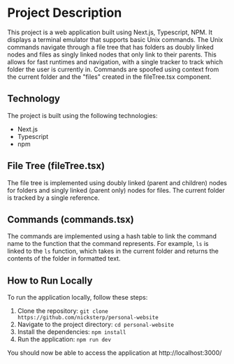 # Project Description

This project is a web application built using Next.js, Typescript, NPM. It displays a terminal emulator that supports basic Unix commands. The Unix commands navigate through a file tree that has folders as doubly linked nodes and files as singly linked nodes that only link to their parents. This allows for fast runtimes and navigation, with a single tracker to track which folder the user is currently in. Commands are spoofed using context from the current folder and the "files" created in the fileTree.tsx component.

## Technology

The project is built using the following technologies:

- Next.js
- Typescript
- npm

## File Tree (fileTree.tsx)

The file tree is implemented using doubly linked (parent and children) nodes for folders and singly linked (parent only) nodes for files. The current folder is tracked by a single reference.

## Commands (commands.tsx)

The commands are implemented using a hash table to link the command name to the function that the command represents. For example, `ls` is linked to the `ls` function, which takes in the current folder and returns the contents of the folder in formatted text.

## How to Run Locally

To run the application locally, follow these steps:

1. Clone the repository: `git clone https://github.com/nicksterp/personal-website`
2. Navigate to the project directory: `cd personal-website`
3. Install the dependencies: `npm install`
4. Run the application: `npm run dev`

You should now be able to access the application at http://localhost:3000/

